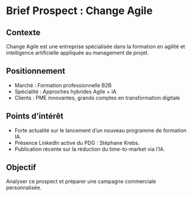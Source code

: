 # Brief Prospect : Change Agile

## Contexte
Change Agile est une entreprise spécialisée dans la formation en agilité et intelligence artificielle appliquée au management de projet.

## Positionnement
- Marché : Formation professionnelle B2B
- Spécialité : Approches hybrides Agile + IA
- Clients : PME innovantes, grands comptes en transformation digitale

## Points d’intérêt
- Forte actualité sur le lancement d’un nouveau programme de formation IA.
- Présence LinkedIn active du PDG : Stéphane Krebs.
- Publication récente sur la réduction du time-to-market via l’IA.

## Objectif
Analyser ce prospect et préparer une campagne commerciale personnalisée.
